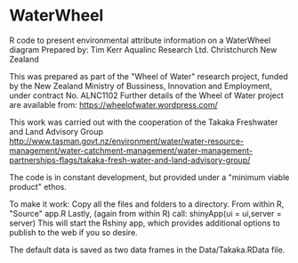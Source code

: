# WaterWheel
R code to present environmental attribute information on a WaterWheel diagram
Prepared by:
Tim Kerr
Aqualinc Research Ltd.
Christchurch
New Zealand

This was prepared as part of the "Wheel of Water" research project, funded by the New Zealand Ministry of Bussiness, Innovation and Employment, under contract No. ALNC1102
Further details of the Wheel of Water project are available from:
https://wheelofwater.wordpress.com/

This work was carried out with the cooperation of the Takaka Freshwater and Land Advisory Group
http://www.tasman.govt.nz/environment/water/water-resource-management/water-catchment-management/water-management-partnerships-flags/takaka-fresh-water-and-land-advisory-group/

The code is in constant development, but provided under a "minimum viable product" ethos.

To make it work:
Copy all the files and folders to a directory.
From within R, "Source" app.R
Lastly, (again from within R) call:
shinyApp(ui = ui,server = server)
This will start the Rshiny app, which provides additional options to publish to the web if you so desire.

The default data is saved as two data frames in the Data/Takaka.RData file.
